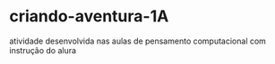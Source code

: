# criando-aventura-1A
atividade desenvolvida nas aulas de pensamento computacional com instrução do alura
